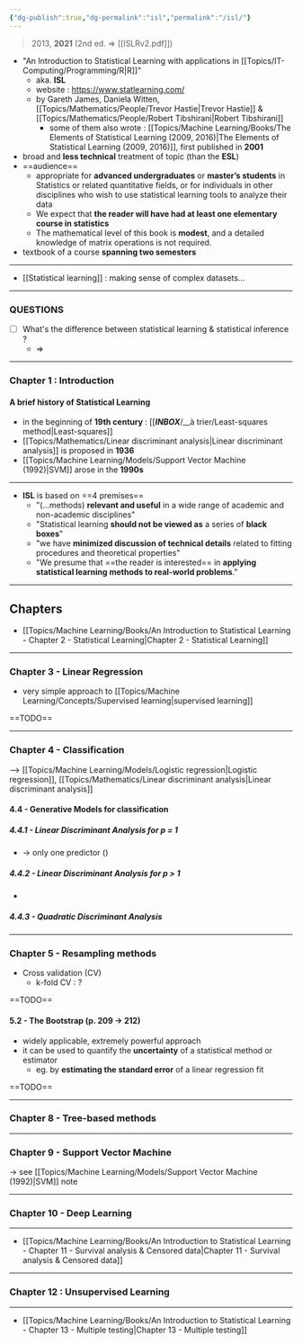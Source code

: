 ```yaml
---
{"dg-publish":true,"dg-permalink":"isl","permalink":"/isl/"}
---
```


> 2013, **2021** (2nd ed. => [[ISLRv2.pdf]])

- "An Introduction to Statistical Learning with applications in [[Topics/IT-Computing/Programming/R|R]]"
	- aka. **ISL**
	- website : https://www.statlearning.com/
	- by Gareth James, Daniela Witten, [[Topics/Mathematics/People/Trevor Hastie|Trevor Hastie]] & [[Topics/Mathematics/People/Robert Tibshirani|Robert Tibshirani]]
		- some of them also wrote : [[Topics/Machine Learning/Books/The Elements of Statistical Learning (2009, 2016)|The Elements of Statistical Learning (2009, 2016)]], first published in **2001**
- broad and **less technical** treatment of topic (than the **ESL**)
- ==audience==
	- appropriate for **advanced undergraduates** or **master’s students** in Statistics or related quantitative fields, or for individuals in other disciplines who wish to use statistical learning tools to analyze their data
	- We expect that **the reader will have had at least one elementary course in statistics**
	- The mathematical level of this book is **modest**, and a detailed knowledge of matrix operations is not required.
- textbook of a course **spanning two semesters**

---
- [[Statistical learning]] : making sense of complex datasets...

---
### QUESTIONS
- [ ] What's the difference between statistical learning & statistical inference ?
	- => 

---
### Chapter 1 : Introduction

#### A brief history of  Statistical Learning
- in the beginning of **19th century** : [[___INBOX___/__à trier/Least-squares method|Least-squares]]
- [[Topics/Mathematics/Linear discriminant analysis|Linear discriminant analysis]] is proposed in **1936**
- [[Topics/Machine Learning/Models/Support Vector Machine (1992)|SVM]] arose in the **1990s**

---
- **ISL** is based on ==4 premises==
	- "(...methods) **relevant and useful** in a wide range of academic and non-academic disciplines"
	- "Statistical learning **should not be viewed as** a series of **black boxes**"
	- "we have **minimized discussion of technical details** related to fitting procedures and theoretical properties"
	- "We presume that ==the reader is interested== in **applying statistical learning methods to real-world problems**."

---
## Chapters
- [[Topics/Machine Learning/Books/An Introduction to Statistical Learning - Chapter 2 - Statistical Learning|Chapter 2 - Statistical Learning]]

---
### Chapter 3 - Linear Regression
- very simple approach to [[Topics/Machine Learning/Concepts/Supervised learning|supervised learning]]

==TODO==

---
### Chapter 4 - Classification
--> [[Topics/Machine Learning/Models/Logistic regression|Logistic regression]], [[Topics/Mathematics/Linear discriminant analysis|Linear discriminant analysis]]

#### 4.4 - Generative Models for classification
##### 4.4.1 - Linear Discriminant Analysis for p = 1
- -> only one predictor ()

##### 4.4.2 - Linear Discriminant Analysis for p > 1
- 

##### 4.4.3 - Quadratic Discriminant Analysis


---
### Chapter 5 - Resampling methods
- Cross validation (CV)
	- k-fold CV : ?

==TODO==

#### 5.2 - The Bootstrap (p. 209 -> 212)
- widely applicable, extremely powerful approach
- it can be used to quantify the **uncertainty** of a statistical method or estimator
	- eg. by **estimating the standard error** of a linear regression fit

==TODO==

---
### Chapter 8 - Tree-based methods

---
### Chapter 9 - Support Vector Machine
-> see [[Topics/Machine Learning/Models/Support Vector Machine (1992)|SVM]] note

---
### Chapter 10 - Deep Learning

---
- [[Topics/Machine Learning/Books/An Introduction to Statistical Learning - Chapter 11 - Survival analysis & Censored data|Chapter 11 - Survival analysis & Censored data]]

---
### Chapter 12 : Unsupervised Learning

---
- [[Topics/Machine Learning/Books/An Introduction to Statistical Learning - Chapter 13 - Multiple testing|Chapter 13 - Multiple testing]]
